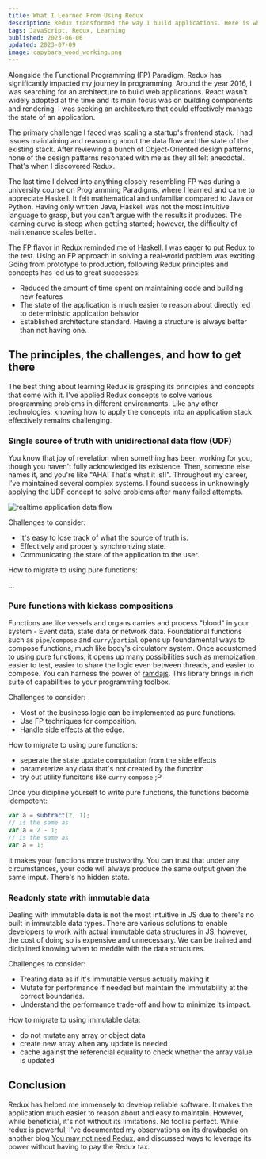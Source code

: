 ```yaml
---
title: What I Learned From Using Redux
description: Redux transformed the way I build applications. Here is what I learned after using it for several years.
tags: JavaScript, Redux, Learning
published: 2023-06-06
updated: 2023-07-09
image: capybara_wood_working.png
---
```


Alongside the Functional Programming (FP) Paradigm, Redux has significantly impacted my journey in programming. Around the year 2016, I was searching for an architecture to build web applications. React wasn't widely adopted at the time and its main focus was on building components and rendering. I was seeking an architecture that could effectively manage the state of an application.

The primary challenge I faced was scaling a startup's frontend stack. I had issues maintaining and reasoning about the data flow and the state of the existing stack. After reviewing a bunch of Object-Oriented design patterns, none of the design patterns resonated with me as they all felt anecdotal. That's when I discovered Redux.

The last time I delved into anything closely resembling FP was during a university course on Programming Paradigms, where I learned and came to appreciate Haskell. It felt mathematical and unfamiliar compared to Java or Python. Having only written Java, Haskell was not the most intuitive language to grasp, but you can't argue with the results it produces. The learning curve is steep when getting started; however, the difficulty of maintenance scales better.

The FP flavor in Redux reminded me of Haskell. I was eager to put Redux to the test. Using an FP approach in solving a real-world problem was exciting. Going from prototype to production, following Redux principles and concepts has led us to great successes:

- Reduced the amount of time spent on maintaining code and building new features
- The state of the application is much easier to reason about directly led to deterministic application behavior
- Established architecture standard. Having a structure is always better than not having one.

## The principles, the challenges, and how to get there

The best thing about learning Redux is grasping its principles and concepts that come with it. I've applied Redux concepts to solve various programming problems in different environments. Like any other technologies, knowing how to apply the concepts into an application stack effectively remains challenging.

### Single source of truth with unidirectional data flow (UDF)

You know that joy of revelation when something has been working for you, though you haven't fully acknowledged its existence. Then, someone else names it, and you're like "AHA! That's what it is!!". Throughout my career, I've maintained several complex systems. I found success in unknowingly applying the UDF concept to solve problems after many failed attempts.

![realtime application data flow](/static/img/posts/realtime-application-data-flow.png)

Challenges to consider:

- It's easy to lose track of what the source of truth is.
- Effectively and properly synchronizing state.
- Communicating the state of the application to the user.

How to migrate to using pure functions:

...

### Pure functions with kickass compositions

Functions are like vessels and organs carries and process "blood" in your system - Event data, state data or network data. Foundational functions such as `pipe`/`compose` and `curry`/`partial` opens up foundamental ways to compose functions, much like body's circulatory system.
Once accustomed to using pure functions, it opens up many possibilities such as memoization, easier to test, easier to share the logic even between threads, and easier to compose. You can harness the power of [ramdajs](https://ramdajs.com/). This library brings in rich suite of capabilities to your programming toolbox.

Challenges to consider:

- Most of the business logic can be implemented as pure functions.
- Use FP techniques for composition.
- Handle side effects at the edge.

How to migrate to using pure functions:

- seperate the state update computation from the side effects
- parameterize any data that's not created by the function
- try out utility funcitons like `curry` `compose` ;P

Once you dicipline yourself to write pure functions, the functions become idempotent:

```javascript
var a = subtract(2, 1);
// is the same as
var a = 2 - 1;
// is the same as
var a = 1;
```

It makes your functions more trustworthy. You can trust that under any circumstances, your code will always produce the same output given the same imput. There's no hidden state.

### Readonly state with immutable data

Dealing with immutable data is not the most intuitive in JS due to there's no built in immutable data types. There are various solutions to enable developers to work with actual immutable data structures in JS; however, the cost of doing so is expensive and unnecessary. We can be trained and diciplined knowing when to meddle with the data structures.

Challenges to consider:

- Treating data as if it's immutable versus actually making it
- Mutate for performance if needed but maintain the immutability at the correct boundaries.
- Understand the performance trade-off and how to minimize its impact.

How to migrate to using immutable data:

- do not mutate any array or object data
- create new array when any update is needed
- cache against the referencial equality to check whether the array value is updated

## Conclusion

Redux has helped me immensely to develop reliable software. It makes the application much easier to reason about and easy to maintain. However, while beneficial, it's not without its limitations. No tool is perfect. While redux is powerful, I've documented my observations on its drawbacks on another blog [You may not need Redux](/post/you_may_not_need_redux), and discussed ways to leverage its power without having to pay the Redux tax.
